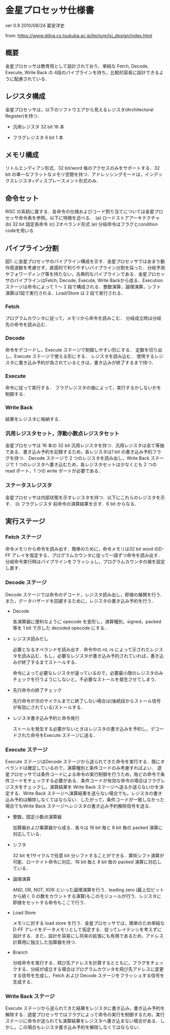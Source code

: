 # 金星プロセッサ仕様書
ver 0.9 2010/08/24 冨安洋史

from: <https://www.ddna.cs.tsukuba.ac.jp/lecture/lsi_design/index.html>

## 概要
金星プロセッサは教育用として設計されており、単純な Fetch, Decode, Execute, Write Back の 4段のパイプラインを持ち，比較的容易に設計できるように配慮されている．

## レジスタ構成
金星プロセッサは，以下のソフトウエアから見えるレジスタ(Architectural Register)を持つ．
- 汎用レジスタ 32 bit 16 本

- フラグレジスタ 6 bit 1 本

## メモリ構成
リトルエンディアン形式．32 bit/word 毎のアクセスのみをサポートする．32 bit の単一なフラットなメモリ空間を持つ．アドレッシングモードは，インデックスレジスタ+ディスプレースメント形式のみ．

## 命令セット
RISC の系統に属する．各命令の仕様およびコード割り当てについては金星プロセッサ命令表を参照。以下に特徴を述べる．
(a) ロードストアアーキテクチャ
(b) 32 bit 固定長命令
(c) 2オペランド形式
(e) 分岐命令はフラグとcondition codeを用いる

## パイプライン分割
図1. に金星プロセッサのパイプライン構成を示す．金星プロセッサではあまり動作周波数を考慮せず，直感的で判りやすいパイプライン分割を採った．分岐予測やフォワーディング等を持たない，古典的なパイプラインである．金星プロセッサのパイプラインはFetch, Decode, Execute, Write Backから成る．Execution ステージは命令によって 1 ～ 2 段で構成される．整数演算，論理演算，シフト演算は1段で実行される．Load/Store は 2 段で実行される．

### Fetch
プログラムカウンタに従って，メモリから命令を読みこむ．
分岐成立時は分岐先の命令を読み込む．
### Decode
命令をデコードし，Execute ステージで制御しやすい形にする．
定数を切り出し，Execute ステージで使える形にする．
レジスタを読み込む．
使用するレジスタに書き込み予約が為されているときは，書き込みが終了するまで待つ．
### Execute
命令に従って実行する．
フラグレジスタの値によって，実行するかしないかを制御する．
### Write Back
結果をレジスタに格納する．

### 汎用レジスタセット，浮動小数点レジスタセット
金星プロセッサは 16 本の 32 bit 汎用レジスタを持つ．汎用レジスタは全て等価である．書き込み予約を記録するため，各レジスタは1 bit の書き込み予約フラグを持つ．
Decode ステージで 2 つのレジスタを読み出し，Write Back ステージで 1 つのレジスタへ書き込むため，各レジスタセットは少なくとも 2 つの read ポート，1 つの write ポートが必要である．

### ステータスレジスタ
金星プロセッサは内部状態を示すレジスタを持つ．以下にこれらのレジスタを示す．
(i) フラグレジスタ
前命令の演算結果を示す．6 bit からなる．

## 実行ステージ

### Fetch ステージ
命令メモリから命令を読み出す．簡単のために，命令メモリは32 bit word のD-FF アレイを仮定する．プログラムカウンタに従って一語ずつ命令を読み出す．分岐命令実行時はパイプラインをフラッシュし，プログラムカウンタの値を設定し直す．

### Decode ステージ
Decode ステージでは命令のデコード，レジスタ読み出し，即値の展開を行う．また，データハザードを回避するために，レジスタの書き込み予約を行う．

- Decode

   各演算器に便利なように opecode を変形し，演算種別，signed，packed 等を 1 bit で示した decoded opecode にする．

- レジスタ読みだし

   必要となるオペランドを読み出す．命令中の rd, rs によって示されたレジスタを読み込む．もし，必要なレジスタが書き込み予約されていれば，書き込みが終了するまでストールする．
   
   命令によって必要なレジスタが違っているので，必要最小限のレジスタのみチェックを行うようにしないと，不必要なストールを発生させてしまう．

- 先行命令の終了チェック

   先行命令が次のサイクルまでに終了しない場合は(後続段からストール信号が有効にされている)ストールする．

- レジスタ書き込み予約と命令発行

   ストールを発生する必要がないときはレジスタの書き込みを予約し，デコードされた命令をExecute ステージに送る．

### Execute ステージ
Execute ステージはDecode ステージから送られてきた命令を実行する．既にオペランドは確定しているので，演算種別と条件コードのみ考慮すればよい．
遊星プロセッサでは条件コードによる命令の実行制御を行うため，殆どの命令で条件コードをチェックする必要がある．条件コードが有効な命令の場合はフラグレジスタをチェックし，演算結果を Write Back ステージへ送るか送らないかを決定する．Write Back ステージへ演算結果を送らない場合でも，レジスタの書き込み予約は解除しなくてはならない．したがって，条件コードが一致しなかった場合でもWrite Back ステージへレジスタの書き込み予約解除信号を送る．

- 整数，固定小数点演算器

  加算器および乗算器から成る．各々は 16 bit 毎と 8 bit 毎の packed 演算に対応している．

- シフタ

  32 bit を1サイクルで任意 bit 分シフトすることができる．算術シフト演算が可能．ローテイト命令に対応．16 bit 毎と 8 bit 毎の packed 演算に対応している．

- 論理演算

  AND, OR, NOT, XOR といった論理演算を行う．leading zero (最上位ビットから続く 0 の数をカウントする演算)もこのモジュールが行う．レジスタに即値をセットする命令もここで行う．

- Load Store

  メモリに対する load store を行う．金星プロセッサでは，簡単のため単純な D-FF アレイをデータメモリとして仮定する．従ってレイテンシを考えずに設計する．また，設計を容易にし将来の拡張にも有用であるため，アドレス計算用に独立した加算器を持つ．

- Branch

  分岐命令を実行する．飛び先アドレスを計算するとともに，フラグをチェックする．分岐が成立する場合はプログラムカウンタを飛び先アドレスに変更する信号を生成し，Fetch および Decode ステージをフラッシュする信号を生成する．

### Write Back ステージ
Execute ステージから送られてきた結果をレジスタに書き込み，書き込み予約を解除する．遊星プロセッサではフラグによって命令の実行を制御するため，実行ステージに命令が送られても演算結果をレジスタへ書き込まない場合がある．しかし，この場合もレジスタ書き込み予約を解除しなくてはならない．